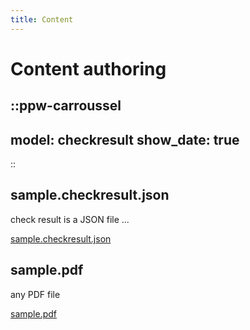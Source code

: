 ```yaml
---
title: Content
---
```

# Content authoring


::ppw-carroussel
---
model: checkresult
show_date: true
---
::

## sample.checkresult.json

check result is a JSON file ...

[sample.checkresult.json](sample.checkresult.json)

## sample.pdf

any PDF file

[sample.pdf](sample.pdf)

